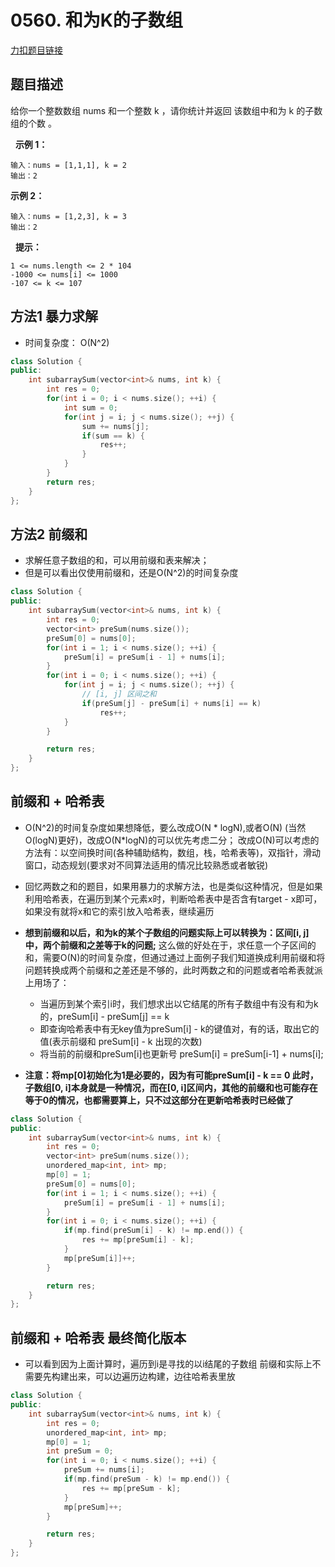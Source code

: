 <p id="和为K的子数组"></p>

# 0560. 和为K的子数组  


[力扣题目链接](https://leetcode.cn/problems/subarray-sum-equals-k/)    


## 题目描述  

给你一个整数数组 nums 和一个整数 k ，请你统计并返回 该数组中和为 k 的子数组的个数 。

 
**示例 1：**

    输入：nums = [1,1,1], k = 2
    输出：2

**示例 2：**

    输入：nums = [1,2,3], k = 3
    输出：2
 
**提示：**

    1 <= nums.length <= 2 * 104
    -1000 <= nums[i] <= 1000
    -107 <= k <= 107


## 方法1 暴力求解  

* 时间复杂度： O(N^2)  

```cpp
class Solution {
public:
    int subarraySum(vector<int>& nums, int k) {
        int res = 0;
        for(int i = 0; i < nums.size(); ++i) {
            int sum = 0;
            for(int j = i; j < nums.size(); ++j) {
                sum += nums[j];
                if(sum == k) {
                    res++;
                }
            }
        }
        return res;
    }
};
```


## 方法2 前缀和  

* 求解任意子数组的和，可以用前缀和表来解决； 
* 但是可以看出仅使用前缀和，还是O(N^2)的时间复杂度  

```cpp
class Solution {
public:
    int subarraySum(vector<int>& nums, int k) {
        int res = 0;
        vector<int> preSum(nums.size()); 
        preSum[0] = nums[0];
        for(int i = 1; i < nums.size(); ++i) {
            preSum[i] = preSum[i - 1] + nums[i];
        }
        for(int i = 0; i < nums.size(); ++i) {
            for(int j = i; j < nums.size(); ++j) {
                // [i, j] 区间之和
                if(preSum[j] - preSum[i] + nums[i] == k) 
                    res++;
            }
        }

        return res;
    }
};
```


## 前缀和 + 哈希表  

* O(N^2)的时间复杂度如果想降低，要么改成O(N * logN),或者O(N) (当然O(logN)更好)，改成O(N*logN)的可以优先考虑二分； 改成O(N)可以考虑的方法有：以空间换时间(各种辅助结构，数组，栈，哈希表等)，双指针，滑动窗口，动态规划(要求对不同算法适用的情况比较熟悉或者敏锐)  

* 回忆两数之和的题目，如果用暴力的求解方法，也是类似这种情况，但是如果利用哈希表，在遍历到某个元素x时，判断哈希表中是否含有target - x即可，如果没有就将x和它的索引放入哈希表，继续遍历  

* **想到前缀和以后，和为k的某个子数组的问题实际上可以转换为：区间[i, j]中，两个前缀和之差等于k的问题;** 这么做的好处在于，求任意一个子区间的和，需要O(N)的时间复杂度，但通过通过上面例子我们知道换成利用前缀和将问题转换成两个前缀和之差还是不够的，此时两数之和的问题或者哈希表就派上用场了：
    * 当遍历到某个索引i时，我们想求出以它结尾的所有子数组中有没有和为k的，preSum[i] - preSum[j] == k 
    * 即查询哈希表中有无key值为preSum[i] - k的键值对，有的话，取出它的值(表示前缀和 preSum[i] - k 出现的次数)
    * 将当前的前缀和preSum[i]也更新号 preSum[i] = preSum[i-1] + nums[i];

* **注意：将mp[0]初始化为1是必要的，因为有可能preSum[i] - k == 0 此时，子数组[0, i]本身就是一种情况，而在[0, i]区间内，其他的前缀和也可能存在等于0的情况，也都需要算上，只不过这部分在更新哈希表时已经做了**

```cpp
class Solution {
public:
    int subarraySum(vector<int>& nums, int k) {
        int res = 0;
        vector<int> preSum(nums.size()); 
        unordered_map<int, int> mp;
        mp[0] = 1;
        preSum[0] = nums[0];
        for(int i = 1; i < nums.size(); ++i) {
            preSum[i] = preSum[i - 1] + nums[i];
        }
        for(int i = 0; i < nums.size(); ++i) {
            if(mp.find(preSum[i] - k) != mp.end()) {
                res += mp[preSum[i] - k];
            }
            mp[preSum[i]]++;
        }

        return res;
    }
};
```


## 前缀和 + 哈希表 最终简化版本

* 可以看到因为上面计算时，遍历到i是寻找的以i结尾的子数组 前缀和实际上不需要先构建出来，可以边遍历边构建，边往哈希表里放  

```cpp
class Solution {
public:
    int subarraySum(vector<int>& nums, int k) {
        int res = 0;
        unordered_map<int, int> mp;
        mp[0] = 1;
        int preSum = 0;
        for(int i = 0; i < nums.size(); ++i) {
            preSum += nums[i];
            if(mp.find(preSum - k) != mp.end()) {
                res += mp[preSum - k];
            }
            mp[preSum]++;
        }

        return res;
    }
};
```